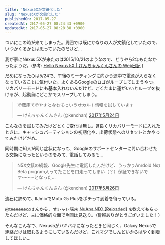 ```yaml
---
title: 'Nexus5Xが文鎮化した'
slug: 'Nexus5Xが文鎮化した'
publishedOn: 2017-05-27
createdAt: 2017-05-27 08:24:43 +0900
updatedAt: 2017-05-27 08:28:38 +0900
---
```

ついにこの時が来てしまった。周囲では既にかなりの人が文鎮化していたので、いつかくるかとは思っていたのだけど…

我が家にNexus 5Xが来たのは2015/10/21のようなので、どうやら2年もたなかったようだ。(参考: [Hello Nexus 5X | けんちゃんくんさんの Web日記](https://diary.shu-cream.net/2015/10/21/hello-nexus-5x.html) )

だめになったのは5/24で、午後のミーティングに向かう途中で電源が入らなくなっていることに気付いた。よくあるGoogleのロゴがループしてしまうやつ。リカバリーモードにも基本入れないんだけど、ごくたまに運がいいとループを抜けるが、起動前にどこかでスリープしてしまう。

<blockquote class="twitter-tweet" data-lang="ja"><p lang="ja" dir="ltr">冷蔵庫で冷やすとなおるというオカルト情報を試しています</p>&mdash; けんちゃんくんさん (@kenchan) <a href="https://twitter.com/kenchan/status/867385076593467392">2017年5月24日</a></blockquote>
<script async src="//platform.twitter.com/widgets.js" charset="utf-8"></script>

こんなのを試してみたけどとくに変化は無し。運良くリカバリーモードに入れたときに、キャッシュパーティションの初期化や、出荷状態へのリセットとかやってみたけどだめ。

同時期に知人が同じ症状になって、Googleのサポートセンターに問い合わせたら交換になったというのをみて、電話してみるも…

<blockquote class="twitter-tweet" data-lang="ja"><p lang="ja" dir="ltr">N5X文鎮の続報、Google先生に電話したんだけど、うっかりAnrdoid NのBeta program入ってたことを口走ってしまい（？）保証できないです〜〜〜となった…</p>&mdash; けんちゃんくんさん (@kenchan) <a href="https://twitter.com/kenchan/status/868056510823137280">2017年5月26日</a></blockquote>
<script async src="//platform.twitter.com/widgets.js" charset="utf-8"></script>

流石に諦めて、IIJmioでMoto G5 Plusをポチって到着を待っている。

[@teeeeeeoo](https://twitter.com/teeeeeeoo)さんから、オシャレ端末 [NuAns NEO [Reloaded]](https://neo.nuans.jp/reloaded/) を教えてもらったんだけど、主に価格的な面で今回は見送り。（情報ありがとうございました！）

そんなこんなで、Nexus5がバキバキになったときと同じく、Galaxy Nexusで連絡だけは取れるようにしているんだけど、これマジでしんどいからはやく到着してほしい…
